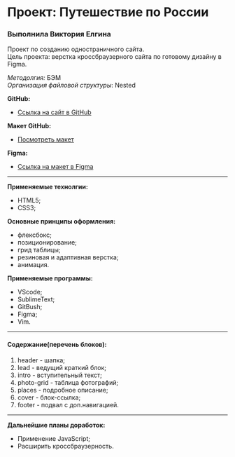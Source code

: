 ﻿# Проект: Путешествие по России
### Выполнила Виктория Елгина

Проект по созданию одностраничного сайта.  
Цель проекта: верстка кроссбраузерного сайта по готовому дизайну в Figma.  

*Методолгия:* БЭМ  
*Организация файловой структуры*: Nested  

**GitHub:**
* [Ссылка на сайт в GitHub](https://talidoom.github.io/russian-travel/index.html)  

**Макет GitHub:**
* [Посмотреть макет](https://talidoom.github.io/russian-travel/) 

**Figma:**
* [Ссылка на макет в Figma](https://www.figma.com/file/5S2WSbEFL6awjVWJ0NWL8Q/Sprint-3_-Russia-_-desktop-mobile?node-id=28503%3A0)  

---
**Применяемые технолгии:**
- HTML5;
- CSS3;

**Основные принципы оформления:**
- флексбокс;
- позиционирование;
- грид таблицы;
- резиновая и адаптивная верстка;
- анимация.

**Применяемые программы:**
- VScode;
- SublimeText;
- GitBush;
- Figma;
- Vim.
---

#### **Содержание(перечень блоков):**
1. header - шапка;
2. lead - ведущий краткий блок;
3. intro - вступительный текст;
4. photo-grid - таблица фотографий;
5. places - подробное описание;
6. cover - блок-ссылка;
7. footer - подвал с доп.навигацией.

---
**Дальнейшие планы доработок:**
- Применение JavaScript;
- Расширить кроссбраузерность.
